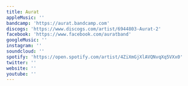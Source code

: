 ```yaml
---
title: Aurat
appleMusic: ''
bandcamp: 'https://aurat.bandcamp.com'
discogs: 'https://www.discogs.com/artist/6944803-Aurat-2'
facebook: 'https://www.facebook.com/auratband'
googleMusic: ''
instagram: ''
soundcloud: ''
spotify: 'https://open.spotify.com/artist/4ZiXmGjXlAVQNvqXq5VXx0'
twitter: ''
website: ''
youtube: ''
---
```

